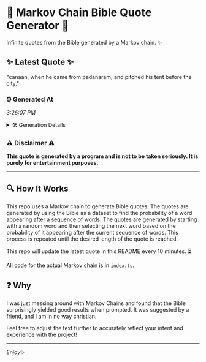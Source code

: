 # 📖 Markov Chain Bible Quote Generator 📖

Infinite quotes from the Bible generated by a Markov chain. ✨

## ✨ Latest Quote ✨
"canaan, when he came from padanaram; and pitched his tent before the city."

### ⏰ Generated At
*3:26:07 PM*

<details>
    <summary>🛠️ Generation Details</summary>
    <p>
        <strong>🌱 Seed:</strong> canaan,<br>
        <strong>🔄 Iterations:</strong> 12<br>
        <strong>📜 Context History:</strong><br>[ canaan, ]: when<br>[ canaan,, when ]: he<br>[ canaan,, when, he ]: came<br>[ canaan,, when, he, came ]: from<br>[ canaan,, when, he, came, from ]: padanaram;<br>[ canaan,, when, he, came, from, padanaram; ]: and<br>[ when, he, came, from, padanaram;, and ]: pitched<br>[ he, came, from, padanaram;, and, pitched ]: his<br>[ came, from, padanaram;, and, pitched, his ]: tent<br>[ from, padanaram;, and, pitched, his, tent ]: before<br>[ padanaram;, and, pitched, his, tent, before ]: the<br>[ and, pitched, his, tent, before, the ]: city.<br>
    </p>
</details>

### ⚠️ Disclaimer ⚠️
**This quote is generated by a program and is not to be taken seriously. It is purely for entertainment purposes.**

---

## 🔍 How It Works

This repo uses a Markov chain to generate Bible quotes. The quotes are generated by using the Bible as a dataset to find the probability of a word appearing after a sequence of words. The quotes are generated by starting with a random word and then selecting the next word based on the probability of it appearing after the current sequence of words. This process is repeated until the desired length of the quote is reached.

This repo will update the latest quote in this README every 10 minutes. ⏳

All code for the actual Markov chain is in `index.ts`.

## ❓ Why

I was just messing around with Markov Chains and found that the Bible surprisingly yielded good results when prompted. 
It was suggested by a friend, and I am in no way christian.

Feel free to adjust the text further to accurately reflect your intent and experience with the project!

---

*Enjoy*✨
